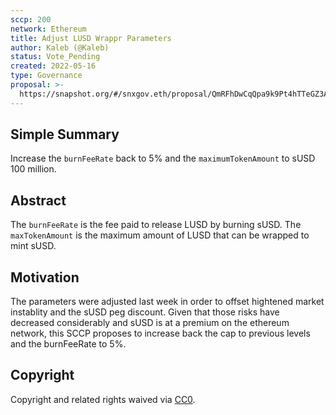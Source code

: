 ```yaml
---
sccp: 200
network: Ethereum
title: Adjust LUSD Wrappr Parameters
author: Kaleb (@Kaleb)
status: Vote_Pending
created: 2022-05-16
type: Governance
proposal: >-
  https://snapshot.org/#/snxgov.eth/proposal/QmRFhDwCqQpa9k9Pt4hTTeGZ3AUJRUm5T8CupFme71yqy4
---
```


## Simple Summary

<!--"If you can't explain it simply, you don't understand it well enough." Provide a simplified and layman-accessible explanation of the SCCP.-->

Increase the `burnFeeRate` back to 5% and the `maximumTokenAmount` to sUSD 100 million.

## Abstract

<!--A short (~200 word) description of the variable change proposed.-->

The `burnFeeRate` is the fee paid to release LUSD by burning sUSD. The `maxTokenAmount` is the maximum amount of LUSD that can be wrapped to mint sUSD.


## Motivation

<!--The motivation is critical for SCCPs that want to update variables within Synthetix. It should clearly explain why the existing variable is not incentive aligned. SCCP submissions without sufficient motivation may be rejected outright.-->

The parameters were adjusted last week in order to offset hightened market instablity and the sUSD peg discount. Given that those risks have decreased considerably and sUSD is at a premium on the ethereum network, this SCCP proposes to increase back the cap to previous levels and the burnFeeRate to 5%.

## Copyright

Copyright and related rights waived via [CC0](https://creativecommons.org/publicdomain/zero/1.0/).
